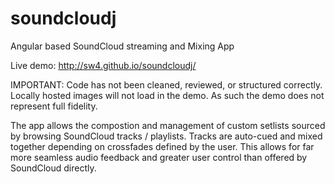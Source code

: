soundcloudj
===========

Angular based SoundCloud streaming and Mixing App

Live demo: http://sw4.github.io/soundcloudj/

IMPORTANT: Code has not been cleaned, reviewed, or structured correctly. Locally hosted images will not load in the demo. As such the demo does not represent full fidelity.

The app allows the compostion and management of custom setlists sourced by browsing SoundCloud tracks / playlists. Tracks are auto-cued and mixed together depending on crossfades defined by the user. This allows for far more seamless audio feedback and greater user control than offered by SoundCloud directly.
